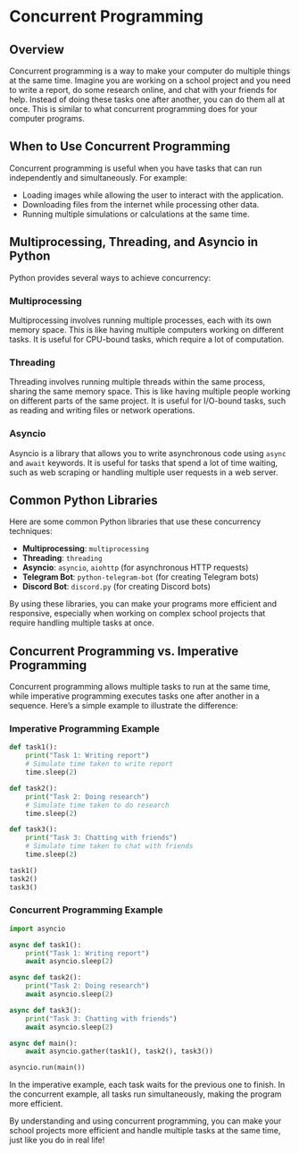 # Concurrent Programming

## Overview

Concurrent programming is a way to make your computer do multiple things at the same time. Imagine you are working on a school project and you need to write a report, do some research online, and chat with your friends for help. Instead of doing these tasks one after another, you can do them all at once. This is similar to what concurrent programming does for your computer programs.

## When to Use Concurrent Programming

Concurrent programming is useful when you have tasks that can run independently and simultaneously. For example:
- Loading images while allowing the user to interact with the application.
- Downloading files from the internet while processing other data.
- Running multiple simulations or calculations at the same time.

## Multiprocessing, Threading, and Asyncio in Python

Python provides several ways to achieve concurrency:

### Multiprocessing
Multiprocessing involves running multiple processes, each with its own memory space. This is like having multiple computers working on different tasks. It is useful for CPU-bound tasks, which require a lot of computation.

### Threading
Threading involves running multiple threads within the same process, sharing the same memory space. This is like having multiple people working on different parts of the same project. It is useful for I/O-bound tasks, such as reading and writing files or network operations.

### Asyncio
Asyncio is a library that allows you to write asynchronous code using `async` and `await` keywords. It is useful for tasks that spend a lot of time waiting, such as web scraping or handling multiple user requests in a web server.

## Common Python Libraries

Here are some common Python libraries that use these concurrency techniques:
- **Multiprocessing**: `multiprocessing`
- **Threading**: `threading`
- **Asyncio**: `asyncio`, `aiohttp` (for asynchronous HTTP requests)
- **Telegram Bot**: `python-telegram-bot` (for creating Telegram bots)
- **Discord Bot**: `discord.py` (for creating Discord bots)

By using these libraries, you can make your programs more efficient and responsive, especially when working on complex school projects that require handling multiple tasks at once.

## Concurrent Programming vs. Imperative Programming

Concurrent programming allows multiple tasks to run at the same time, while imperative programming executes tasks one after another in a sequence. Here’s a simple example to illustrate the difference:

### Imperative Programming Example
```python
def task1():
    print("Task 1: Writing report")
    # Simulate time taken to write report
    time.sleep(2)

def task2():
    print("Task 2: Doing research")
    # Simulate time taken to do research
    time.sleep(2)

def task3():
    print("Task 3: Chatting with friends")
    # Simulate time taken to chat with friends
    time.sleep(2)

task1()
task2()
task3()
```

### Concurrent Programming Example
```python
import asyncio

async def task1():
    print("Task 1: Writing report")
    await asyncio.sleep(2)

async def task2():
    print("Task 2: Doing research")
    await asyncio.sleep(2)

async def task3():
    print("Task 3: Chatting with friends")
    await asyncio.sleep(2)

async def main():
    await asyncio.gather(task1(), task2(), task3())

asyncio.run(main())
```

In the imperative example, each task waits for the previous one to finish. In the concurrent example, all tasks run simultaneously, making the program more efficient.

By understanding and using concurrent programming, you can make your school projects more efficient and handle multiple tasks at the same time, just like you do in real life!
